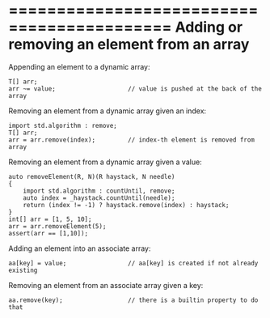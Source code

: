 ===========================================
Adding or removing an element from an array
===========================================

Appending an element to a dynamic array:

```
T[] arr;
arr ~= value;                    // value is pushed at the back of the array
```

Removing an element from a dynamic array given an index:

```
import std.algorithm : remove;
T[] arr;
arr = arr.remove(index);         // index-th element is removed from array
```

Removing an element from a dynamic array given a value:
```
auto removeElement(R, N)(R haystack, N needle)
{
    import std.algorithm : countUntil, remove;
    auto index = _haystack.countUntil(needle);
    return (index != -1) ? haystack.remove(index) : haystack;
}
int[] arr = [1, 5, 10];
arr = arr.removeElement(5);
assert(arr == [1,10]);
```

Adding an element into an associate array:
```
aa[key] = value;                 // aa[key] is created if not already existing
```

Removing an element from an associate array given a key:
```
aa.remove(key);                  // there is a builtin property to do that
```
